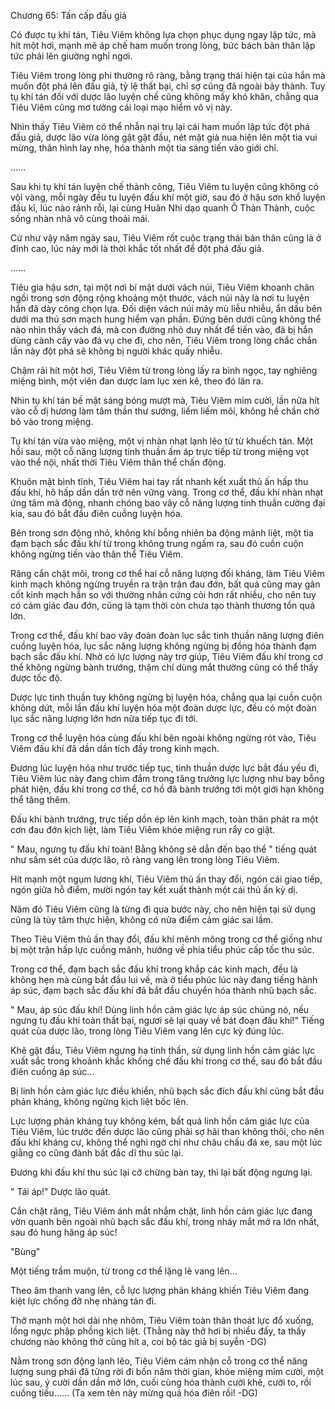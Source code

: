 




Chương 65: Tấn cấp đấu giả


Có được tụ khí tán, Tiêu Viêm không lựa chọn phục dụng ngay lập tức, mà hít một hơi, mạnh mẽ áp chế ham muốn trong lòng, bức bách bản thân lập tức phải lên giường nghỉ ngơi.

Tiêu Viêm trong lòng phi thường rõ ràng, bằng trạng thái hiện tại của hắn mà muốn đột phá lên đấu giả, tỷ lệ thất bại, chỉ sợ cũng đã ngoài bảy thành. Tuy tụ khí tán đối với dược lão luyện chế cũng không mấy khó khăn, chẳng qua Tiêu Viêm cũng mơ tưởng cái loại mạo hiểm vô vị này.

Nhìn thấy Tiêu Viêm có thể nhẫn nại trụ lại cái ham muốn lập tức đột phá đấu giả, dược lão vừa lòng gật gật đầu, nét mặt già nua hiện lên một tia vui mừng, thân hình lay nhẹ, hóa thành một tia sáng tiến vào giới chỉ.

......

Sau khi tụ khí tán luyện chế thành công, Tiêu Viêm tu luyện cũng không có vội vàng, mỗi ngày đều tu luyện đấu khí một giờ, sau đó ở hậu sơn khổ luyện đấu kĩ, lúc nào rảnh rỗi, lại cùng Huân Nhi dạo quanh Ô Thản Thành, cuộc sống nhàn nhã vô cùng thoải mái.

Cứ như vậy năm ngày sau, Tiêu Viêm rốt cuộc trạng thái bản thân cũng là ở đỉnh cao, lúc này mới là thời khắc tốt nhất để đột phá đấu giả.

......

Tiêu gia hậu sơn, tại một nơi bí mật dưới vách núi, Tiêu Viêm khoanh chân ngồi trong sơn động rộng khoảng một thước, vách núi này là nơi tu luyện hắn đã dày công chọn lựa. Đối diện vách núi mây mù liễu nhiễu, ẩn dấu bên dưới ma thú sơn mạch hung hiểm vạn phần. Đứng bên dưới cũng không thể nào nhìn thấy vách đá, mà con đường nhỏ duy nhất để tiến vào, đã bị hắn dùng cành cây vào đá vụ che đi, cho nên, Tiêu Viêm trong lòng chắc chắn lần này đột phá sẽ không bị người khác quấy nhiễu.

Chậm rãi hít một hơi, Tiêu Viêm từ trong lòng lấy ra bình ngọc, tay nghiêng miệng bình, một viên đan dược lam lục xen kẽ, theo đó lăn ra.

Nhìn tụ khí tán bề mặt sáng bóng mượt mà, Tiêu Viêm mỉm cười, lần nữa hít vào cỗ dị hương làm tâm thần thư sướng, liếm liếm môi, không hề chần chờ bỏ vào trong miệng.

Tụ khí tán vừa vào miệng, một vị nhàn nhạt lạnh lẽo từ từ khuếch tán. Một hồi sau, một cỗ năng lượng tinh thuần ấm áp trực tiếp từ trong miệng vọt vào thể nội, nhất thời Tiêu Viêm thân thể chấn động.

Khuôn mặt bình tĩnh, Tiêu Viêm hai tay rất nhanh kết xuất thủ ấn hấp thu đấu khí, hô hấp dần dần trở nên vững vàng. Trong cơ thể, đấu khí nhàn nhạt ứng tâm mà động, nhanh chóng bao vây cỗ năng lượng tinh thuần cường đại kia, sau đó bắt đầu điên cuồng luyện hóa.

Bên trong sơn động nhỏ, không khí bỗng nhiên ba động mãnh liệt, một tia đạm bạch sắc đấu khí từ trong không trung ngấm ra, sau đó cuồn cuộn không ngừng tiến vào thân thể Tiêu Viêm.

Răng cắn chặt môi, trong cơ thể hai cỗ năng lượng đối kháng, làm Tiêu Viêm kinh mạch không ngừng truyền ra trận trận đau đớn, bất quá cũng may gân cốt kinh mạch hắn so với thường nhân cứng cỏi hơn rất nhiều, cho nên tuy có cảm giác đau đớn, cũng là tạm thời còn chưa tạo thành thương tổn quá lớn.

Trong cơ thể, đấu khí bao vây đoàn đoàn lục sắc tinh thuần năng lượng điên cuồng luyện hóa, lục sắc năng lượng không ngừng bị đồng hóa thành đạm bạch sắc đấu khí. Nhờ có lực lượng này trợ giúp, Tiêu Viêm đấu khí trong cơ thể không ngừng bành trướng, thậm chí dùng mắt thường cũng có thể thấy được tốc độ.

Dược lực tinh thuần tuy không ngừng bị luyện hóa, chẳng qua lại cuồn cuộn không dứt, mỗi lần đấu khí luyện hóa một đoàn dược lực, đều có một đoàn lục sắc năng lượng lớn hơn nữa tiếp tục đi tới.

Trong cơ thể luyện hóa cùng đấu khí bên ngoài không ngừng rót vào, Tiêu Viêm đấu khí đã dần dần tích đầy trong kinh mạch.

Đương lúc luyện hóa như trước tiếp tục, tinh thuần dược lực bắt đầu yếu đi, Tiêu Viêm lúc này đang chìm đắm trong tăng trưởng lực lượng như bay bỗng phát hiện, đấu khí trong cơ thể, cơ hồ đã bành trướng tới một giới hạn không thể tăng thêm.

Đấu khí bành trướng, trực tiếp dồn ép lên kinh mạch, toàn thân phát ra một cơn đau đớn kịch liệt, làm Tiêu Viêm khóe miệng run rẩy co giật.

" Mau, ngưng tụ đấu khí toàn! Bằng không sẽ dẫn đến bạo thể " tiếng quát như sấm sét của dược lão, rõ ràng vang lên trong lòng Tiêu Viêm.

Hít mạnh một ngụm lương khí, Tiêu Viêm thủ ấn thay đổi, ngón cái giao tiếp, ngón giữa hỗ điểm, mười ngón tay kết xuất thành một cái thủ ấn kỳ dị.

Năm đó Tiêu Viêm cũng là từng đi qua bước này, cho nên hiện tại sử dụng cũng là tùy tâm thực hiện, không có nửa điểm cảm giác sai lầm.

Theo Tiêu Viêm thủ ấn thay đổi, đấu khí mênh mông trong cơ thể giống như bị một trận hấp lực cuồng mãnh, hướng về phía tiểu phúc cấp tốc thu súc.

Trong cơ thể, đạm bạch sắc đấu khí trong khắp các kinh mạch, đều là không hẹn mà cùng bắt đầu lui về, mà ở tiểu phúc lúc này đang tiếng hành áp súc, đạm bạch sắc đấu khí đã bắt đầu chuyển hóa thành nhũ bạch sắc.

" Mau, áp súc đấu khí! Dùng linh hồn cảm giác lực áp súc chúng nó, nếu ngưng tụ đấu khí toàn thất bại, ngươi sẽ lại quay về bát đoạn đấu khí!" Tiếng quát của dược lão, trong lòng Tiêu Viêm vang lên cực kỳ đúng lúc.

Khẽ gật đầu, Tiêu Viêm ngưng hạ tinh thần, sử dụng linh hồn cảm giác lực xuất sắc trong khoảnh khắc khống chế đấu khí trong cơ thể, sau đó bắt đầu điên cuồng áp súc...

Bị linh hồn cảm giác lực điều khiển, nhũ bạch sắc đích đấu khí cũng bắt đầu phản kháng, không ngừng kịch liệt bốc lên.

Lực lượng phản kháng tuy không kém, bất quá linh hồn cảm giác lực của Tiêu Viêm, lúc trước đến dược lão cũng phải sợ hãi than không thôi, cho nên đấu khí kháng cự, không thể nghi ngờ chỉ như châu chấu đá xe, sau một lúc giằng co cũng đành bất đắc dĩ thu súc lại.

Đương khi đấu khí thu súc lại cỡ chừng bàn tay, thì lại bất động ngưng lại.

" Tái áp!" Dược lão quát.

Cắn chặt răng, Tiêu Viêm ánh mắt nhắm chặt, linh hồn cảm giác lực đang vờn quanh bên ngoài nhũ bạch sắc đấu khí, trong nháy mắt mở ra lớn nhất, sau đó hung hăng áp súc!

"Bùng"

Một tiếng trầm muộn, từ trong cơ thể lặng lẽ vang lên...

Theo âm thanh vang lên, cỗ lực lượng phản kháng khiến Tiêu Viêm đang kiệt lực chống đỡ nhẹ nhàng tán đi.

Thở mạnh một hơi dài nhẹ nhõm, Tiêu Viêm toàn thân thoát lực đổ xuống, lồng ngực phập phồng kịch liệt. (Thằng này thở hơi bị nhiều đấy, ta thấy chương nào không thở cũng hít a, coi bộ tác giả bị suyễn -DG)

Nằm trong sơn động lạnh lẽo, Tiêu Viêm cảm nhận cỗ trong cơ thể năng lượng sung phái đã từng rời đi bốn năm thời gian, khóe miệng mỉm cười, một lúc sau, ý cười dần dần mở lớn, cuối cùng hóa thành cười khẽ, cười to, rồi cuồng tiếu...... (Ta xem tên này mừng quá hóa điên rồi! -DG)




